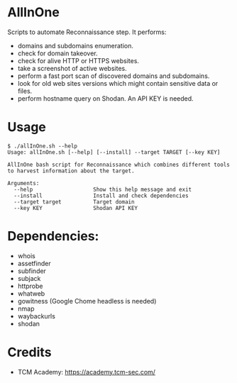 # AllInOne
Scripts to automate Reconnaissance step.
It performs:
- domains and subdomains enumeration.
- check for domain takeover.
- check for alive HTTP or HTTPS websites.
- take a screenshot of active websites.
- perform a fast port scan of discovered domains and subdomains.
- look for old web sites versions which might contain sensitive data or files.
- perform hostname query on Shodan. An API KEY is needed.

# Usage
```
$ ./allInOne.sh --help
Usage: allInOne.sh [--help] [--install] --target TARGET [--key KEY]

AllInOne bash script for Reconnaissance which combines different tools to harvest information about the target.

Arguments:
  --help                   Show this help message and exit
  --install                Install and check dependencies
  --target target          Target domain
  --key KEY                Shodan API KEY
```
# Dependencies:
- whois
- assetfinder
- subfinder
- subjack
- httprobe
- whatweb
- gowitness (Google Chome headless is needed)
- nmap
- waybackurls
- shodan

# Credits
- TCM Academy: https://academy.tcm-sec.com/
